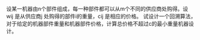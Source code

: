 设某一机器由n个部件组成，每一种部件都可以从m个不同的供应商处购得。设 wij 是从供应商j 处购得的部件i的重量，cij 是相应的价格。
试设计一个回溯算法，对于给定的机器部件重量和机器部件价格，计算总价格不超过c的最小重量机器设计。
